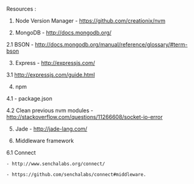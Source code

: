 Resources : 

1. Node Version Manager - https://github.com/creationix/nvm

2. MongoDB - http://docs.mongodb.org/

  2.1 BSON - http://docs.mongodb.org/manual/reference/glossary/#term-bson

3. Express - http://expressjs.com/

  3.1 http://expressjs.com/guide.html

4. npm

  4.1 - package.json

  4.2 Clean previous nvm modules - http://stackoverflow.com/questions/11266608/socket-io-error

5. Jade - http://jade-lang.com/

6. Middleware framework 

  6.1 Connect 
  
    - http://www.senchalabs.org/connect/
    
    - https://github.com/senchalabs/connect#middleware.
